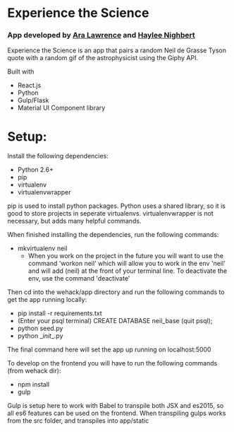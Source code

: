 # Experience the Science
### App developed by [Ara Lawrence](http://www.aralawrence.com/ "Ara Lawrence") and [Haylee Nighbert](http://www.hayleenighbert.com "Haylee Nighbert")
Experience the Science is an app that pairs a random Neil de Grasse Tyson quote with a random gif of the astrophysicist using the Giphy API.

Built with
- React.js
- Python
- Gulp/Flask
- Material UI Component library


# Setup:

Install the following dependencies:
- Python 2.6+
- pip
- virtualenv
- virtualenvwrapper

pip is used to install python packages. Python uses a shared library, so it is good to store projects in
seperate virtualenvs. virtualenvwrapper is not necessary, but adds many helpful commands.

When finished installing the dependencies, run the following commands:
- mkvirtualenv neil
  - When you work on the project in the future you will want to use the command 'workon neil' which will allow you to work in the env 'neil' and will add (neil) at the front of your terminal line. To deactivate
  the env, use the command 'deactivate'

Then cd into the wehack/app directory and run the following commands to get the app running locally:
- pip install -r requirements.txt
- (Enter your psql terminal) CREATE DATABASE neil_base (quit psql);
- python seed.py
- python \__init__.py

The final command here will set the app up running on localhost:5000

To develop on the frontend you will have to run the following commands (from wehack dir):
- npm install
- gulp

Gulp is setup here to work with Babel to transpile both JSX and es2015, so all
es6 features can be used on the frontend. When transpiling gulps works from the src folder, and transpiles
into app/static
